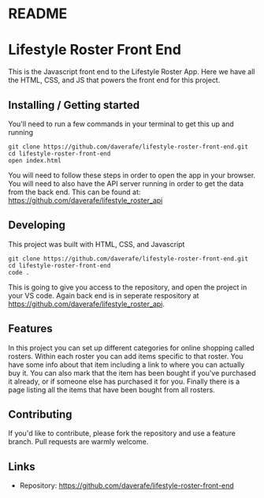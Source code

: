 # README

# Lifestyle Roster Front End
This is the Javascript front end to the Lifestyle Roster App. Here we have all the HTML, CSS, and JS that powers the front end for this project.   

## Installing / Getting started

You'll need to run a few commands in your terminal to get this up and running
```shell
git clone https://github.com/daverafe/lifestyle-roster-front-end.git
cd lifestyle-roster-front-end
open index.html
```
You will need to follow these steps in order to open the app in your browser. You will need to also have the API server running in order to get the data from the back end. This can be found at: https://github.com/daverafe/lifestyle_roster_api

## Developing

This project was built with HTML, CSS, and Javascript

```shell
git clone https://github.com/daverafe/lifestyle-roster-front-end.git
cd lifestyle-roster-front-end
code .
```

This is going to give you access to the repository, and open the project in your VS code. 
Again back end is in seperate respository at https://github.com/daverafe/lifestyle_roster_api.


## Features

In this project you can set up different categories for online shopping called rosters. Within each roster you can add items specific to that roster. You have some info about that item including a link to where you can actually buy it. You can also mark that the item has been bought if you've purchased it already, or if someone else has purchased it for you. Finally there is a page listing all the items that have been bought from all rosters. 

## Contributing

If you'd like to contribute, please fork the repository and use a feature
branch. Pull requests are warmly welcome.

## Links

- Repository: https://github.com/daverafe/lifestyle-roster-front-end